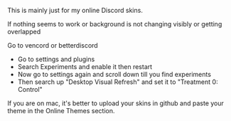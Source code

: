 This is mainly just for my online Discord skins.


If nothing seems to work or background is not changing visibly or getting overlapped

Go to vencord or betterdiscord
 - Go to settings and plugins
 - Search Experiments and enable it then restart
 - Now go to settings again and scroll down till you find experiments
 - Then search up "Desktop Visual Refresh" and set it to "Treatment 0: Control"

If you are on mac, it's better to upload your skins in github and paste your theme in the Online Themes section.
